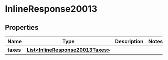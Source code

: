 

# InlineResponse20013


## Properties

Name | Type | Description | Notes
------------ | ------------- | ------------- | -------------
**taxes** | [**List&lt;InlineResponse20013Taxes&gt;**](InlineResponse20013Taxes.md) |  | 



